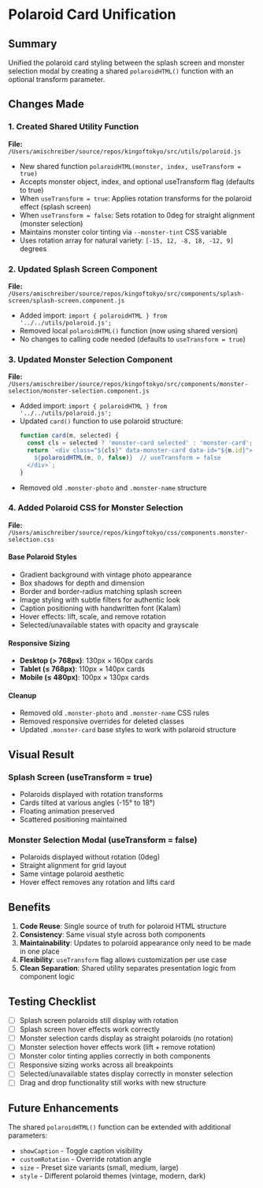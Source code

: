 # Polaroid Card Unification

## Summary
Unified the polaroid card styling between the splash screen and monster selection modal by creating a shared `polaroidHTML()` function with an optional transform parameter.

## Changes Made

### 1. Created Shared Utility Function
**File:** `/Users/amischreiber/source/repos/kingoftokyo/src/utils/polaroid.js`
- New shared function `polaroidHTML(monster, index, useTransform = true)`
- Accepts monster object, index, and optional useTransform flag (defaults to true)
- When `useTransform = true`: Applies rotation transforms for the polaroid effect (splash screen)
- When `useTransform = false`: Sets rotation to 0deg for straight alignment (monster selection)
- Maintains monster color tinting via `--monster-tint` CSS variable
- Uses rotation array for natural variety: `[-15, 12, -8, 18, -12, 9]` degrees

### 2. Updated Splash Screen Component
**File:** `/Users/amischreiber/source/repos/kingoftokyo/src/components/splash-screen/splash-screen.component.js`
- Added import: `import { polaroidHTML } from '../../utils/polaroid.js';`
- Removed local `polaroidHTML()` function (now using shared version)
- No changes to calling code needed (defaults to `useTransform = true`)

### 3. Updated Monster Selection Component
**File:** `/Users/amischreiber/source/repos/kingoftokyo/src/components/monster-selection/monster-selection.component.js`
- Added import: `import { polaroidHTML } from '../../utils/polaroid.js';`
- Updated `card()` function to use polaroid structure:
  ```javascript
  function card(m, selected) {
    const cls = selected ? 'monster-card selected' : 'monster-card';
    return `<div class="${cls}" data-monster-card data-id="${m.id}">
      ${polaroidHTML(m, 0, false)}  // useTransform = false
    </div>`;
  }
  ```
- Removed old `.monster-photo` and `.monster-name` structure

### 4. Added Polaroid CSS for Monster Selection
**File:** `/Users/amischreiber/source/repos/kingoftokyo/css/components.monster-selection.css`

#### Base Polaroid Styles
- Gradient background with vintage photo appearance
- Box shadows for depth and dimension
- Border and border-radius matching splash screen
- Image styling with subtle filters for authentic look
- Caption positioning with handwritten font (Kalam)
- Hover effects: lift, scale, and remove rotation
- Selected/unavailable states with opacity and grayscale

#### Responsive Sizing
- **Desktop (> 768px)**: 130px × 160px cards
- **Tablet (≤ 768px)**: 110px × 140px cards  
- **Mobile (≤ 480px)**: 100px × 130px cards

#### Cleanup
- Removed old `.monster-photo` and `.monster-name` CSS rules
- Removed responsive overrides for deleted classes
- Updated `.monster-card` base styles to work with polaroid structure

## Visual Result

### Splash Screen (useTransform = true)
- Polaroids displayed with rotation transforms
- Cards tilted at various angles (-15° to 18°)
- Floating animation preserved
- Scattered positioning maintained

### Monster Selection Modal (useTransform = false)
- Polaroids displayed without rotation (0deg)
- Straight alignment for grid layout
- Same vintage polaroid aesthetic
- Hover effect removes any rotation and lifts card

## Benefits

1. **Code Reuse**: Single source of truth for polaroid HTML structure
2. **Consistency**: Same visual style across both components
3. **Maintainability**: Updates to polaroid appearance only need to be made in one place
4. **Flexibility**: `useTransform` flag allows customization per use case
5. **Clean Separation**: Shared utility separates presentation logic from component logic

## Testing Checklist

- [ ] Splash screen polaroids still display with rotation
- [ ] Splash screen hover effects work correctly
- [ ] Monster selection cards display as straight polaroids (no rotation)
- [ ] Monster selection hover effects work (lift + remove rotation)
- [ ] Monster color tinting applies correctly in both components
- [ ] Responsive sizing works across all breakpoints
- [ ] Selected/unavailable states display correctly in monster selection
- [ ] Drag and drop functionality still works with new structure

## Future Enhancements

The shared `polaroidHTML()` function can be extended with additional parameters:
- `showCaption` - Toggle caption visibility
- `customRotation` - Override rotation angle
- `size` - Preset size variants (small, medium, large)
- `style` - Different polaroid themes (vintage, modern, dark)

